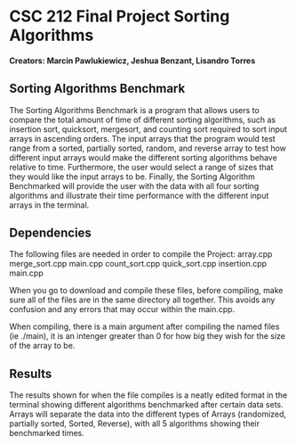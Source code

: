 # CSC 212 Final Project Sorting Algorithms

#### Creators: Marcin Pawlukiewicz, Jeshua Benzant, Lisandro Torres

## Sorting Algorithms Benchmark

  The Sorting Algorithms Benchmark is a program that allows users to compare the total amount of time of different sorting algorithms, such as insertion sort, quicksort, mergesort, and counting sort required to sort input arrays in ascending orders. The input arrays that the program would test range from a sorted, partially sorted, random, and reverse array to test how different input arrays would make the different sorting algorithms behave relative to time. Furthermore, the user would select a range of sizes that they would like the input arrays to be. Finally, the Sorting Algorithm Benchmarked will provide the user with the data with all four sorting algorithms and illustrate their time performance with the different input arrays in the terminal.


## Dependencies

The following files are needed in order to compile the Project: array.cpp merge_sort.cpp main.cpp count_sort.cpp quick_sort.cpp insertion.cpp main.cpp

When you go to download and compile these files, before compiling, make sure all of the files are in the same directory all together. This avoids any confusion and any errors that may occur within the main.cpp.

When compiling, there is a main argument after compiling the named files (ie ./main), it is an intenger greater than 0 for how big they wish for the size of the array to be. 

## Results

The results shown for when the file compiles is a neatly edited format in the terminal showing different algorithms benchmarked after certain data sets. Arrays will separate the data into the different types of Arrays (randomized, partially sorted, Sorted, Reverse), with all 5 algorithms showing their benchmarked times.

